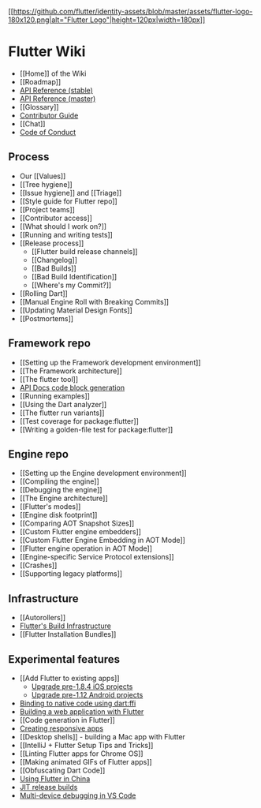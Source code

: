 [[[https://github.com/flutter/identity-assets/blob/master/assets/flutter-logo-180x120.png|alt="Flutter Logo"|height=120px|width=180px]]](https://flutter.dev)

Flutter Wiki
============

- [[Home]] of the Wiki
- [[Roadmap]]
- [API Reference (stable)](https://api.flutter.dev)
- [API Reference (master)](https://master-docs.flutter.dev)
- [[Glossary]]
- [Contributor Guide](https://github.com/flutter/flutter/blob/master/CONTRIBUTING.md)
- [[Chat]]
- [Code of Conduct](https://github.com/flutter/flutter/blob/master/CODE_OF_CONDUCT.md)

## Process
- Our [[Values]]
- [[Tree hygiene]]
- [[Issue hygiene]] and [[Triage]]
- [[Style guide for Flutter repo]]
- [[Project teams]]
- [[Contributor access]]
- [[What should I work on?]]
- [[Running and writing tests]]
- [[Release process]]
  - [[Flutter build release channels]]
  - [[Changelog]]
  - [[Bad Builds]]
  - [[Bad Build Identification]]
  - [[Where's my Commit?]]
- [[Rolling Dart]]
- [[Manual Engine Roll with Breaking Commits]]
- [[Updating Material Design Fonts]]
- [[Postmortems]]

## Framework repo
- [[Setting up the Framework development environment]]
- [[The Framework architecture]]
- [[The flutter tool]]
- [API Docs code block generation](https://github.com/flutter/flutter/tree/master/dev/snippets)
- [[Running examples]]
- [[Using the Dart analyzer]]
- [[The flutter run variants]]
- [[Test coverage for package:flutter]]
- [[Writing a golden-file test for package:flutter]]

## Engine repo
- [[Setting up the Engine development environment]]
- [[Compiling the engine]]
- [[Debugging the engine]]
- [[The Engine architecture]]
- [[Flutter's modes]]
- [[Engine disk footprint]]
- [[Comparing AOT Snapshot Sizes]]
- [[Custom Flutter engine embedders]]
- [[Custom Flutter Engine Embedding in AOT Mode]]
- [[Flutter engine operation in AOT Mode]]
- [[Engine-specific Service Protocol extensions]]
- [[Crashes]]
- [[Supporting legacy platforms]]

## Infrastructure
- [[Autorollers]]
- [Flutter's Build Infrastructure](https://github.com/flutter/flutter/blob/master/dev/bots/README.md)
- [[Flutter Installation Bundles]]

## Experimental features
- [[Add Flutter to existing apps]]
  - [Upgrade pre-1.8.4 iOS projects](https://github.com/flutter/flutter/wiki/Upgrading-Flutter-added-to-existing-iOS-Xcode-project)
  - [Upgrade pre-1.12 Android projects](https://github.com/flutter/flutter/wiki/Upgrading-pre-1.12-Android-projects)
- [Binding to native code using dart:ffi](https://flutter.dev/docs/development/platform-integration/c-interop)
- [Building a web application with Flutter](https://flutter.dev/docs/get-started/web)
- [[Code generation in Flutter]]
- [Creating responsive apps](https://flutter.dev/docs/development/ui/layout/responsive)
- [[Desktop shells]] - building a Mac app with Flutter
- [[IntelliJ + Flutter Setup Tips and Tricks]]
- [[Linting Flutter apps for Chrome OS]]
- [[Making animated GIFs of Flutter apps]]
- [[Obfuscating Dart Code]]
- [Using Flutter in China](https://flutter.dev/community/china)
- [JIT release builds](https://github.com/flutter/flutter/wiki/JIT-Release-Modes)
- [Multi-device debugging in VS Code](https://github.com/flutter/flutter/wiki/Multi-device-debugging-in-VS-Code)
